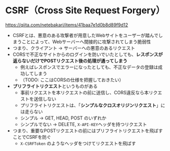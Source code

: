 # CSRF（Cross Site Request Forgery）

https://qiita.com/netebakari/items/41baa7e1d0b8d89f9d12

- CSRFとは、悪意のある攻撃者が用意したWebサイトをユーザーが踏んでしまうことによって、Webサーバーへ間接的に攻撃されてしまう脆弱性
- つまり、クライアント -> サーバーへの悪意のあるリクエスト
- CORSで不正なサイトからのログインを防いでいたとしても、**レスポンスが返らないだけでPOSTリクエスト後の処理が通ってしまう**
    - 例えばレスポンスでエラーになったとしても、不正なデータの登録は成功してしまう
    - （TODO: ここはCORSの仕様を把握しておきたい）
- **プリフライトリクエスト**というものがある
    - 事前リクエストを本リクエストの前に送信し、CORS違反なら本リクエストを送信しない
    - プリフライトリクエストは、「**シンプルなクロスオリジンリクエスト**」には走らない
    - シンプル -> GET, HEAD, POST のいずれか
    - シンプルでない -> DELETE, ```X-API-KEY```ヘッダを持つリクエスト
- つまり、重要なPOSTリクエストの前にはプリフライトリクエストを飛ばすことでCSRFを防ぐ
    - ```X-CSRFToken``` のようなヘッダをつけてリクエストを飛ばす